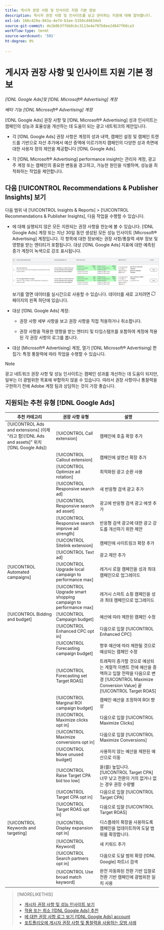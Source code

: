 ```yaml
---
title: 게시자 권장 사항 및 인사이트 지원 기본 정보
description: 게시자 권장 사항 및 인사이트를 보고 관리하는 지원에 대해 알아봅니다.
exl-id: 166c429a-043a-4e74-b1ee-5359cd483de5
source-git-commit: de1b0b3ffbb8cbc3113e4e707b8ee2d647f60ca3
workflow-type: tm+mt
source-wordcount: '501'
ht-degree: 0%

---
```


# 게시자 권장 사항 및 인사이트 지원 기본 정보

*[!DNL Google Ads]및 [!DNL Microsoft® Advertising] 계정*

*베타 기능 [!DNL Microsoft® Advertising] 계정*

[!DNL Google Ads] 권장 사항 및 [!DNL Microsoft® Advertising] 성과 인사이트는 캠페인의 성능과 효율성을 개선하는 데 도움이 되는 광고 네트워크의 제안입니다.

* 각 [!DNL Google Ads] 권장 사항은 계정의 성과 내역, 캠페인 설정 및 캠페인 트렌드를 기반으로 자산 추가에서 예산 증액에 이르기까지 캠페인의 다양한 성과 측면에 대한 사용자 정의 제안을 제공합니다 [!DNL Google Ads].

* 각 [!DNL Microsoft® Advertising] performance insight는 관리자 계정, 광고주 계정 또는 캠페인의 중요한 변동을 경고하고, 가능한 원인을 식별하며, 성능을 최적화하는 작업을 제안합니다.

## 다음 [!UICONTROL Recommendations & Publisher Insights] 보기

다음 범위 내 [!UICONTROL Insights & Reports] > [!UICONTROL Recommendations & Publisher Insights], 다음 작업을 수행할 수 있습니다.

* 에 대해 실행되지 않은 모든 지원되는 권장 사항을 한눈에 볼 수 있습니다. [!DNL Google Ads] 계정 또는 지난 30일 동안 생성된 모든 성능 인사이트 [Microsoft® Advertising] 계정입니다. 각 항목에 대한 정보에는 권장 사항/통찰력 세부 정보 및 영향을 받는 엔티티가 포함됩니다. 대상 [!DNL Google Ads] 지표에 대한 예측된 증가 계정이 녹색으로 강조 표시됩니다.

  ![RECOMMENDATIONS UI](/help/search-social-commerce/assets/recommendations-ui.png "RECOMMENDATIONS UI")

  보기를 열면 데이터를 실시간으로 사용할 수 있습니다. 데이터를 새로 고치려면 ![새로 고침](/help/search-social-commerce/assets/refresh.png "새로 고침") 페이지의 왼쪽 하단에 있습니다.

* 대상 [!DNL Google Ads] 계정:

   * 권장 사항 세부 사항을 보고 권장 사항을 직접 적용하거나 취소합니다.

   * 권장 사항을 적용한 영향을 받는 엔터티 및 타임스탬프를 포함하여 계정에 적용된 각 권장 사항의 로그를 봅니다.

* 대상 [Microsoft® Advertising] 계정, 열기 [!DNL Microsoft® Advertising] 편집기: 특정 통찰력에 따라 작업을 수행할 수 있습니다.

>[!NOTE]
>
>광고 네트워크 권장 사항 및 성능 인사이트는 캠페인 성과를 개선하는 데 도움이 되지만, 일부는 더 광범위한 목표에 부합하지 않을 수 있습니다. 따라서 권장 사항이나 통찰력을 구현하기 전에 Adobe 계정 팀과 상담하는 것이 가장 좋습니다.

## 지원되는 추천 유형 [!DNL Google Ads]

| 추천 카테고리 | 권장 사항 유형 | 설명 |
| --- | --- | --- |
| [!UICONTROL Ads and extensions] (이제 &quot;라고 함)[!DNL Ads and assets]&quot; 위치 [!DNL Google Ads]) | [!UICONTROL Call extension] | 캠페인에 호출 확장 추가 |
| | [!UICONTROL Callout extension] | 캠페인에 설명선 확장 추가 |
| | [!UICONTROL Optimize ad rotation] | 최적화된 광고 순환 사용 |
| | [!UICONTROL Responsive search ad] | 새 반응형 검색 광고 추가 |
| | [!UICONTROL Responsive search ad asset] | 광고에 반응형 검색 광고 에셋 추가 |
| | [!UICONTROL Responsive search improve ad strength] | 반응형 검색 광고에 대한 광고 강도를 개선하기 위한 제안 |
| | [!UICONTROL Sitelink extension] | 캠페인에 사이트링크 확장 추가 |
| | [!UICONTROL Text ad] | 광고 제안 추가 |
| [!UICONTROL Automated campaigns] | [!UICONTROL Upgrade local campaign to performance max] | 레거시 로컬 캠페인을 성과 최대 캠페인으로 업그레이드 |
| | [!UICONTROL Upgrade smart shopping campaign to performance max] | 레거시 스마트 쇼핑 캠페인을 성과 최대 캠페인으로 업그레이드 |
| [!UICONTROL Bidding and budget] | [!UICONTROL Campaign budget] | 예산에 따라 제한된 캠페인 수정 |
| | [!UICONTROL Enhanced CPC opt in] | 다음으로 입찰 [!UICONTROL Enhanced CPC] |
| | [!UICONTROL Forecasting campaign budget] | 향후 예산에 따라 제한될 것으로 예상되는 캠페인 수정 |
| | [!UICONTROL Forecasting set Target ROAS] | 트래픽이 증가할 것으로 예상되는 계절적 이벤트 전에 예산을 증액하고 입찰 전략을 다음으로 변경 [!UICONTROL Maximize Conversion Value] 끝 [!UICONTROL Target ROAS] |
| | [!UICONTROL Marginal ROI campaign budget] | 캠페인 예산을 조정하여 ROI 향상 |
| | [!UICONTROL Maximize clicks opt in] | 다음으로 입찰 [!UICONTROL Maximize Clicks] |
| | [!UICONTROL Maximize conversions opt in] | 다음으로 입찰 [!UICONTROL Maximize Conversions] |
| | [!UICONTROL Move unused budget] | 사용하지 않는 예산을 제한된 예산으로 이동 |
| | [!UICONTROL Raise Target CPA bid too low] | 을(를) 높입니다. [!UICONTROL Target CPA] 너무 낮고 전환이 거의 없거나 없는 경우 권장 수량별 |
| | [!UICONTROL Target CPA opt in] | 다음으로 입찰 [!UICONTROL Target CPA] |
| | [!UICONTROL Target ROAS opt in] | 다음으로 입찰 [!UICONTROL Target ROAS] |
| [!UICONTROL Keywords and targeting] | [!UICONTROL Display expansion opt in] | 디스플레이 확장을 사용하도록 캠페인을 업데이트하여 도달 범위를 확장합니다. |
| | [!UICONTROL Keyword] | 새 키워드 추가 |
| | [!UICONTROL Search partners opt in] | 다음으로 도달 범위 확장 [!DNL Google] 파트너 검색 |
| | [!UICONTROL Use broad match keyword] | 완전 자동화된 전환 기반 입찰로 전환 기반 캠페인에 광범위한 일치 사용 |

>[!MORELIKETHIS]
>
>* [게시자 권장 사항 및 성능 인사이트 보기](recommendation-view.md)
>* [적용 또는 취소 [!DNL Google Ads] 추천](google-recommendation-apply-dismiss.md)
>* [에 대한 권장 사항 로그 보기 [!DNL Google Ads] account](google-recommendation-view-log.md)
>* [포트폴리오에 게시자 권장 사항 및 통찰력을 사용하는 모범 사례](recommendation-best-practices.md)
